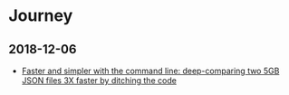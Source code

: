 # Journey

## 2018-12-06

- [Faster and simpler with the command line: deep-comparing two 5GB JSON files 3X faster by ditching the code](https://genius.engineering/faster-and-simpler-with-the-command-line-deep-comparing-two-5gb-json-files-3x-faster-by-ditching-the-code/)
